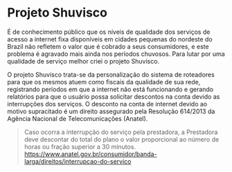 # Projeto Shuvisco
É de conhecimento público que os níveis de qualidade dos serviços de acesso a internet fixa disponíveis em cidades pequenas do nordeste do Brazil não refletem o valor que é cobrado a seus consumidores, e este problema é agravado mais ainda nos períodos chuvosos. Para lutar por uma qualidade de serviço melhor criei o projeto Shuvisco.

O projeto Shuvisco trata-se da personalização do sistema de roteadores para que os mesmos atuem como fiscais da qualidade de sua rede, registrando períodos em que a internet não está funcionando e gerando relatórios para que o usuário possa solicitar descontos na conta devido as interrupções dos serviços. O desconto na conta de internet devido ao motivo supracitado é um direito assegurado pela Resolução 614/2013 da Agência Nacional de Telecomunicações (Anatel).

> Caso ocorra a interrupção do serviço pela prestadora, a Prestadora deve descontar do total do plano o valor proporcional ao número de horas ou fração superior a 30 minutos.
>  https://www.anatel.gov.br/consumidor/banda-larga/direitos/interrupcao-do-servico
